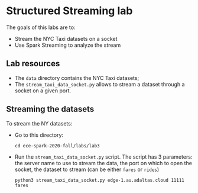 # Structured Streaming lab

The goals of this labs are to:

- Stream the NYC Taxi datasets on a socket
- Use Spark Streaming to analyze the stream

## Lab resources

- The `data` directory contains the NYC Taxi datasets;
- The `stream_taxi_data_socket.py` allows to stream a dataset through a socket on a given port.

## Streaming the datasets

To stream the NY datasets:

- Go to this directory:
  ```
  cd ece-spark-2020-fall/labs/lab3
  ```
- Run the `stream_taxi_data_socket.py` script. The script has 3 parameters: the server name to use to stream the data, the port on which to open the socket, the dataset to stream (can be either `fares` or `rides`)
  ```
  python3 stream_taxi_data_socket.py edge-1.au.adaltas.cloud 11111 fares
  ```
